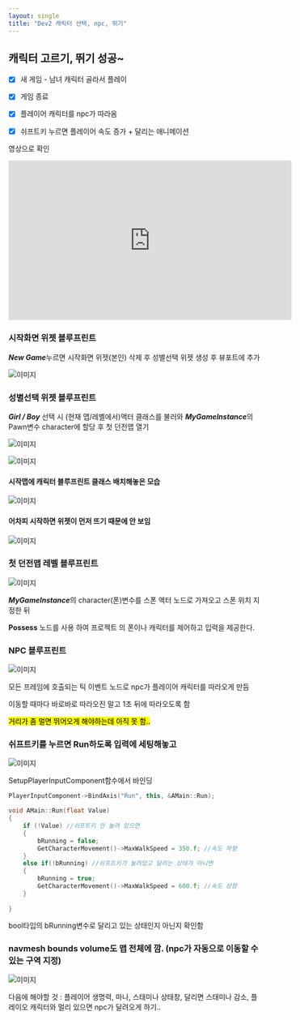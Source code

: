 ```yaml
---
layout: single
title: "Dev2 캐릭터 선택, npc, 뛰기"
---
```


## 캐릭터 고르기, 뛰기 성공~

- [x] 새 게임 - 남녀 캐릭터 골라서 플레이

- [x] 게임 종료 

- [x] 플레이어 캐릭터를 npc가 따라옴 

- [x] 쉬프트키 누르면 플레이어 속도 증가 + 달리는 애니메이션



영상으로 확인

<iframe width="560" height="315" src="https://www.youtube.com/embed/XdqdadwhMNU" title="YouTube video player" frameborder="0" allow="accelerometer; autoplay; clipboard-write; encrypted-media; gyroscope; picture-in-picture" allowfullscreen></iframe>



### 시작화면 위젯 블루프린트

***New Game***누르면 시작화면 위젯(본인) 삭제 후 성별선택 위젯 생성 후 뷰포트에 추가

![이미지](/img/Dev2-1.PNG)





### 성별선택 위젯 블루프린트

***Girl / Boy*** 선택 시 (현재 맵/레벨에서)액터 클래스를 불러와 ***MyGameInstance***의 Pawn변수 character에 할당 후 첫 던전맵 열기

![이미지](/img/Dev2-2.PNG)

![이미지](/img/Dev2-9.PNG)





#### 시작맵에 캐릭터 블루프린트 클래스 배치해놓은 모습

![이미지](/img/Dev2-6.PNG)



#### 어차피 시작하면 위젯이 먼저 뜨기 때문에 안 보임

![이미지](/img/Dev2-3.PNG)





### 첫 던전맵 레벨 블루프린트

![이미지](/img/Dev2-4.PNG)

***MyGameInstance***의 character(폰)변수를 스폰 액터 노드로 가져오고 스폰 위치 지정한 뒤 

**Possess** 노드를 사용 하여 프로젝트 의 폰이나 캐릭터를 제어하고 입력을 제공한다.





### NPC 블루프린트

![이미지](/img/Dev2-5.PNG)

모든 프레임에 호출되는 틱 이벤트 노드로 npc가 플레이어 캐릭터를 따라오게 만듬

이동할 때마다 바로바로 따라오진 말고 1초 뒤에 따라오도록 함

<mark>거리가 좀 멀면 뛰어오게 해야하는데 아직 못 함..</mark>



### 쉬프트키를 누르면 Run하도록 입력에 세팅해놓고

![이미지](/img/Dev2-7.PNG)

SetupPlayerInputComponent함수에서 바인딩

```c++
PlayerInputComponent->BindAxis("Run", this, &AMain::Run);
```

```c++
void AMain::Run(float Value)
{
	if (!Value) //쉬프트키 안 눌려 있으면
	{
		bRunning = false;
		GetCharacterMovement()->MaxWalkSpeed = 350.f; //속도 하향
	}
	else if(!bRunning) //쉬프트키가 눌려있고 달리는 상태가 아니면
	{
		bRunning = true;
		GetCharacterMovement()->MaxWalkSpeed = 600.f; //속도 상향
	}
	
}
```

bool타입의 bRunning변수로 달리고 있는 상태인지 아닌지 확인함



### navmesh bounds volume도 맵 전체에 깜. (npc가 자동으로 이동할 수 있는 구역 지정)

![이미지](/img/Dev2-7.PNG)



다음에 해야할 것 : 플레이어 생명력, 마나, 스태미나 상태창, 달리면 스태미나 감소, 플레이오 캐릭터와 멀리 있으면 npc가 달려오게 하기..